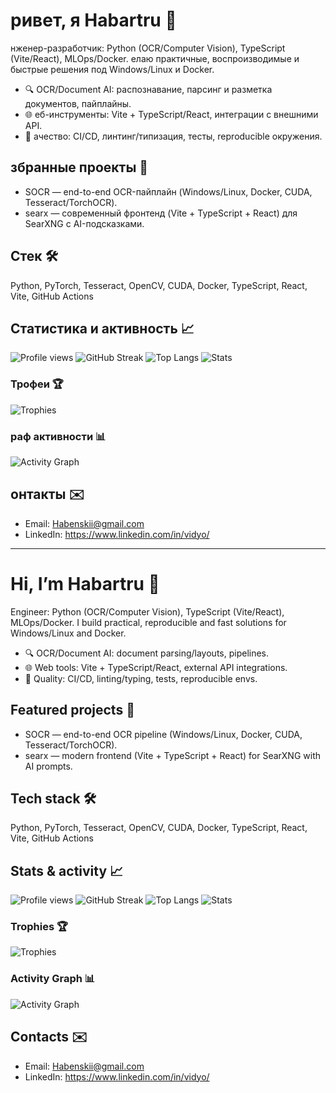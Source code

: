 # ривет, я Habartru 👋

нженер-разработчик: Python (OCR/Computer Vision), TypeScript (Vite/React), MLOps/Docker. елаю практичные, воспроизводимые и быстрые решения под Windows/Linux и Docker.

- 🔍 OCR/Document AI: распознавание, парсинг и разметка документов, пайплайны.
- 🌐 еб-инструменты: Vite + TypeScript/React, интеграции с внешними API.
- 🧪 ачество: CI/CD, линтинг/типизация, тесты, reproducible окружения.

## збранные проекты 📌
- SOCR — end-to-end OCR-пайплайн (Windows/Linux, Docker, CUDA, Tesseract/TorchOCR).
- searx — современный фронтенд (Vite + TypeScript + React) для SearXNG с AI-подсказками.

## Стек 🛠️
Python, PyTorch, Tesseract, OpenCV, CUDA, Docker, TypeScript, React, Vite, GitHub Actions

## Статистика и активность 📈
![Profile views](https://komarev.com/ghpvc/?username=Habartru&color=0e75b6)
![GitHub Streak](https://streak-stats.demolab.com?user=Habartru&theme=default)
![Top Langs](https://github-readme-stats.vercel.app/api/top-langs/?username=Habartru&layout=compact)
![Stats](https://github-readme-stats.vercel.app/api?username=Habartru&show_icons=true)

### Трофеи 🏆
![Trophies](https://github-profile-trophy.vercel.app/?username=Habartru&theme=flat&no-frame=true&margin-w=10)

### раф активности 📊
![Activity Graph](https://github-readme-activity-graph.vercel.app/graph?username=Habartru&theme=github)

## онтакты ✉️
- Email: Habenskii@gmail.com
- LinkedIn: https://www.linkedin.com/in/vidyo/

---

# Hi, I’m Habartru 👋

Engineer: Python (OCR/Computer Vision), TypeScript (Vite/React), MLOps/Docker. I build practical, reproducible and fast solutions for Windows/Linux and Docker.

- 🔍 OCR/Document AI: document parsing/layouts, pipelines.
- 🌐 Web tools: Vite + TypeScript/React, external API integrations.
- 🧪 Quality: CI/CD, linting/typing, tests, reproducible envs.

## Featured projects 📌
- SOCR — end-to-end OCR pipeline (Windows/Linux, Docker, CUDA, Tesseract/TorchOCR).
- searx — modern frontend (Vite + TypeScript + React) for SearXNG with AI prompts.

## Tech stack 🛠️
Python, PyTorch, Tesseract, OpenCV, CUDA, Docker, TypeScript, React, Vite, GitHub Actions

## Stats & activity 📈
![Profile views](https://komarev.com/ghpvc/?username=Habartru&color=0e75b6)
![GitHub Streak](https://streak-stats.demolab.com?user=Habartru&theme=default)
![Top Langs](https://github-readme-stats.vercel.app/api/top-langs/?username=Habartru&layout=compact)
![Stats](https://github-readme-stats.vercel.app/api?username=Habartru&show_icons=true)

### Trophies 🏆
![Trophies](https://github-profile-trophy.vercel.app/?username=Habartru&theme=flat&no-frame=true&margin-w=10)

### Activity Graph 📊
![Activity Graph](https://github-readme-activity-graph.vercel.app/graph?username=Habartru&theme=github)

## Contacts ✉️
- Email: Habenskii@gmail.com
- LinkedIn: https://www.linkedin.com/in/vidyo/